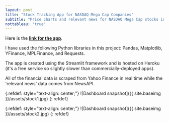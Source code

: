 ```yaml
---
layout: post
title: "Stock Tracking App for NASDAQ Mega Cap Companies"
subtitle: "Price charts and relevant news for NASDAQ Mega Cap stocks in addition to some useful metrics"
nottableau: 'true'
---
```


Here is the **[link for the app](https://fathomless-stream-09745.herokuapp.com/)**.

I have used the following Python libraries in this project: Pandas, Matplotlib, YFinance, MPLFinance, and Requests.

The app is created using the Streamlit framework and is hosted on Heroku (it's a free service so slightly slower than commercially-deployed apps).

All of the financial data is scraped from Yahoo Finance in real time while the 'relevant news' data comes from NewsAPI.

{:refdef: style="text-align: center;"}
![Dashboard snapshot]({{ site.baseimg }}/assets/stock1.jpg)
{: refdef}

{:refdef: style="text-align: center;"}
![Dashboard snapshot]({{ site.baseimg }}/assets/stock2.jpg)
{: refdef}
